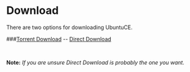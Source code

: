 # Download

There are two options for downloading UbuntuCE.

###[Torrent Download](https://sourceforge.net/projects/ubuntuce/files/ubuntu-ce-latest.torrent/download) -- [Direct Download](https://sourceforge.net/projects/ubuntuce/files/latest/download)

<br/>

**Note:** *If you are unsure Direct Download is probably the one you want.*